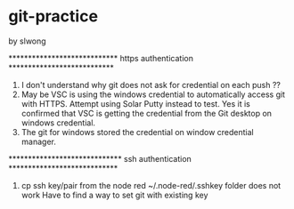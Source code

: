 # git-practice
by slwong


**************************** https authentication ***************************
1) I don't understand why git does not ask for credential on each push ??
2) May be VSC is using the windows credential to automatically access git with HTTPS. Attempt using Solar 
Putty instead to test.
Yes it is confirmed that VSC is getting the credential from the Git desktop on windows credential. 
3) The git for windows stored the credential on window credential manager.



***************************** ssh authentication ****************************
1) cp ssh key/pair from the node red ~/.node-red/.sshkey folder does not work
Have to find a way to set git with existing key
